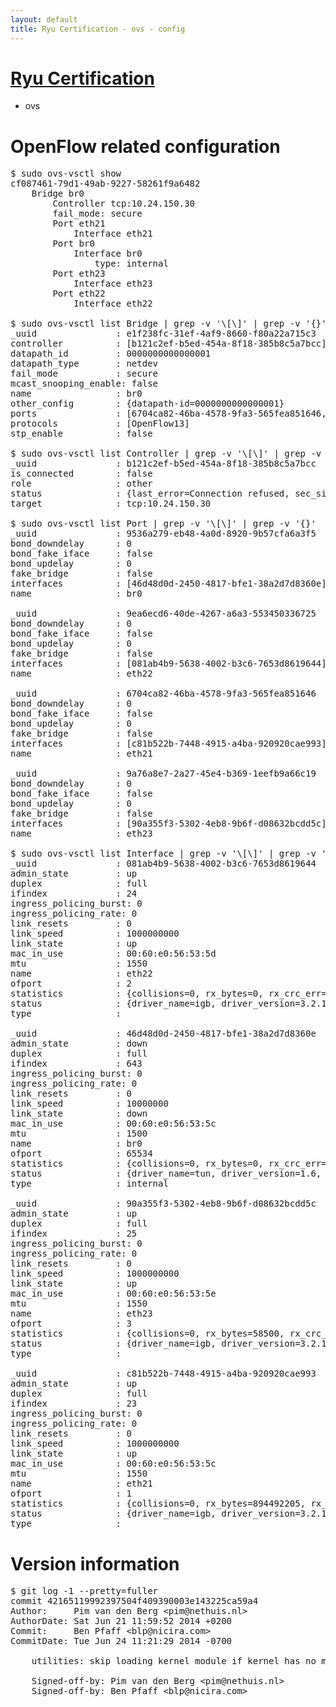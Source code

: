 ```yaml
---
layout: default
title: Ryu Certification - ovs - config
---
```

# [Ryu Certification](http://osrg.github.io/ryu/certification.html)
* ovs 

# OpenFlow related configuration
<pre>
$ sudo ovs-vsctl show
cf087461-79d1-49ab-9227-58261f9a6482
    Bridge br0
        Controller tcp:10.24.150.30
        fail_mode: secure
        Port eth21
            Interface eth21
        Port br0
            Interface br0
                type: internal
        Port eth23
            Interface eth23
        Port eth22
            Interface eth22

$ sudo ovs-vsctl list Bridge | grep -v '\[\]' | grep -v '{}'
_uuid               : e1f238fc-31ef-4af9-8660-f80a22a715c3
controller          : [b121c2ef-b5ed-454a-8f18-385b8c5a7bcc]
datapath_id         : 0000000000000001
datapath_type       : netdev
fail_mode           : secure
mcast_snooping_enable: false
name                : br0
other_config        : {datapath-id=0000000000000001}
ports               : [6704ca82-46ba-4578-9fa3-565fea851646, 9536a279-eb48-4a0d-8920-9b57cfa6a3f5, 9a76a8e7-2a27-45e4-b369-1eefb9a66c19, 9ea6ecd6-40de-4267-a6a3-553450336725]
protocols           : [OpenFlow13]
stp_enable          : false

$ sudo ovs-vsctl list Controller | grep -v '\[\]' | grep -v '{}'
_uuid               : b121c2ef-b5ed-454a-8f18-385b8c5a7bcc
is_connected        : false
role                : other
status              : {last_error=Connection refused, sec_since_connect=972, sec_since_disconnect=3, state=BACKOFF}
target              : tcp:10.24.150.30

$ sudo ovs-vsctl list Port | grep -v '\[\]' | grep -v '{}'
_uuid               : 9536a279-eb48-4a0d-8920-9b57cfa6a3f5
bond_downdelay      : 0
bond_fake_iface     : false
bond_updelay        : 0
fake_bridge         : false
interfaces          : [46d48d0d-2450-4817-bfe1-38a2d7d8360e]
name                : br0

_uuid               : 9ea6ecd6-40de-4267-a6a3-553450336725
bond_downdelay      : 0
bond_fake_iface     : false
bond_updelay        : 0
fake_bridge         : false
interfaces          : [081ab4b9-5638-4002-b3c6-7653d8619644]
name                : eth22

_uuid               : 6704ca82-46ba-4578-9fa3-565fea851646
bond_downdelay      : 0
bond_fake_iface     : false
bond_updelay        : 0
fake_bridge         : false
interfaces          : [c81b522b-7448-4915-a4ba-920920cae993]
name                : eth21

_uuid               : 9a76a8e7-2a27-45e4-b369-1eefb9a66c19
bond_downdelay      : 0
bond_fake_iface     : false
bond_updelay        : 0
fake_bridge         : false
interfaces          : [90a355f3-5302-4eb8-9b6f-d08632bcdd5c]
name                : eth23

$ sudo ovs-vsctl list Interface | grep -v '\[\]' | grep -v '{}'
_uuid               : 081ab4b9-5638-4002-b3c6-7653d8619644
admin_state         : up
duplex              : full
ifindex             : 24
ingress_policing_burst: 0
ingress_policing_rate: 0
link_resets         : 0
link_speed          : 1000000000
link_state          : up
mac_in_use          : 00:60:e0:56:53:5d
mtu                 : 1550
name                : eth22
ofport              : 2
statistics          : {collisions=0, rx_bytes=0, rx_crc_err=0, rx_dropped=0, rx_errors=0, rx_frame_err=0, rx_over_err=0, rx_packets=0, tx_bytes=1318703826, tx_dropped=0, tx_errors=0, tx_packets=35285117}
status              : {driver_name=igb, driver_version=3.2.10-k, firmware_version=2.10-9}
type                : 

_uuid               : 46d48d0d-2450-4817-bfe1-38a2d7d8360e
admin_state         : down
duplex              : full
ifindex             : 643
ingress_policing_burst: 0
ingress_policing_rate: 0
link_resets         : 0
link_speed          : 10000000
link_state          : down
mac_in_use          : 00:60:e0:56:53:5c
mtu                 : 1500
name                : br0
ofport              : 65534
statistics          : {collisions=0, rx_bytes=0, rx_crc_err=0, rx_dropped=0, rx_errors=0, rx_frame_err=0, rx_over_err=0, rx_packets=0, tx_bytes=0, tx_dropped=0, tx_errors=0, tx_packets=0}
status              : {driver_name=tun, driver_version=1.6, firmware_version=N/A}
type                : internal

_uuid               : 90a355f3-5302-4eb8-9b6f-d08632bcdd5c
admin_state         : up
duplex              : full
ifindex             : 25
ingress_policing_burst: 0
ingress_policing_rate: 0
link_resets         : 0
link_speed          : 1000000000
link_state          : up
mac_in_use          : 00:60:e0:56:53:5e
mtu                 : 1550
name                : eth23
ofport              : 3
statistics          : {collisions=0, rx_bytes=58500, rx_crc_err=0, rx_dropped=0, rx_errors=0, rx_frame_err=0, rx_over_err=0, rx_packets=39, tx_bytes=3663351580, tx_dropped=0, tx_errors=0, tx_packets=11032853}
status              : {driver_name=igb, driver_version=3.2.10-k, firmware_version=2.10-9}
type                : 

_uuid               : c81b522b-7448-4915-a4ba-920920cae993
admin_state         : up
duplex              : full
ifindex             : 23
ingress_policing_burst: 0
ingress_policing_rate: 0
link_resets         : 0
link_speed          : 1000000000
link_state          : up
mac_in_use          : 00:60:e0:56:53:5c
mtu                 : 1550
name                : eth21
ofport              : 1
statistics          : {collisions=0, rx_bytes=894492205, rx_crc_err=0, rx_dropped=0, rx_errors=0, rx_frame_err=0, rx_over_err=0, rx_packets=89478832, tx_bytes=0, tx_dropped=0, tx_errors=0, tx_packets=0}
status              : {driver_name=igb, driver_version=3.2.10-k, firmware_version=2.10-9}
type                : 
</pre>

# Version information
<pre>
$ git log -1 --pretty=fuller
commit 42165119992397504f409390003e143225ca59a4
Author:     Pim van den Berg &lt;pim@nethuis.nl&gt;
AuthorDate: Sat Jun 21 11:59:52 2014 +0200
Commit:     Ben Pfaff &lt;blp@nicira.com&gt;
CommitDate: Tue Jun 24 11:21:29 2014 -0700

    utilities: skip loading kernel module if kernel has no module support
    
    Signed-off-by: Pim van den Berg &lt;pim@nethuis.nl&gt;
    Signed-off-by: Ben Pfaff &lt;blp@nicira.com&gt;
</pre>
